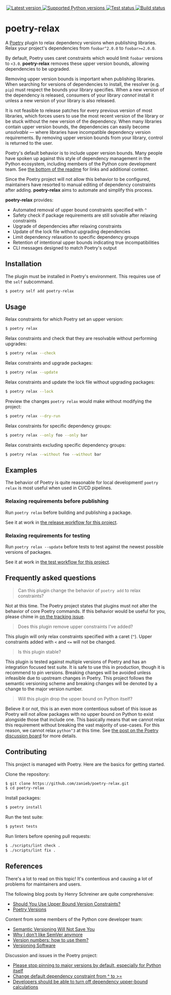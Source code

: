 <p align="center">
    <a href="https://pypi.python.org/pypi/poetry-relax/" alt="Latest version">
        <img alt="Latest version" src="https://img.shields.io/pypi/v/poetry-relax?style=flat-square">
    </a>
    <a href="https://devguide.python.org/versions/" alt="Supported Python versions">
        <img alt="Supported Python versions" src="https://img.shields.io/pypi/pyversions/poetry-relax?style=flat-square">
    </a>
    <a href="https://github.com/zanieb/poetry-relax/actions/workflows/test.yaml?query=branch%3Amain" alt="Test status">
        <img alt="Test status" src="https://img.shields.io/github/actions/workflow/status/zanieb/poetry-relax/test.yaml?label=test&style=flat-square">
    </a>
    <a href="https://github.com/zanieb/poetry-relax/actions/workflows/build.yaml?query=branch%3Amain" alt="Build status">
        <img alt="Build status" src="https://img.shields.io/github/actions/workflow/status/zanieb/poetry-relax/build.yaml?label=build&style=flat-square">
    </a>
</p>

# poetry-relax

A [Poetry](https://github.com/python-poetry/poetry) plugin to relax dependency versions when publishing libraries. Relax your project's dependencies from `foobar^2.0.0` to `foobar>=2.0.0`.

By default, Poetry uses caret constraints which would limit `foobar` versions to `<3.0`.
**poetry-relax**  removes these upper version bounds, allowing dependencies to be upgraded.

Removing upper version bounds is important when publishing libraries.
When searching for versions of dependencies to install, the resolver (e.g. `pip`) must respect the bounds your library specifies.
When a new version of the dependency is released, consumers of your library _cannot_ install it unless a new version of your library is also released.

It is not feasible to release patches for every previous version of most libraries, which forces users to use the most recent version of the library or be stuck without the new version of the dependency.
When many libraries contain upper version bounds, the dependencies can easily become _unsolvable_ — where libraries have incompatible dependency version requirements.
By removing upper version bounds from your library, control is returned to the user.

Poetry's default behavior is to include upper version bounds. Many people have spoken up against this style of dependency management in the Python ecosystem, including members of the Python core development team. See [the bottom of the readme](#references) for links and additional context.

Since the Poetry project will not allow this behavior to be configured, maintainers have resorted to manual editing of dependency constraints after adding. **poetry-relax** aims to automate and simplify this process.

**poetry-relax** provides:
- Automated removal of upper bound constraints specified with `^`
- Safety check if package requirements are still solvable after relaxing constraints
- Upgrade of dependencies after relaxing constraints
- Update of the lock file without upgrading dependencies
- Limit dependency relaxation to specific dependency groups
- Retention of intentional upper bounds indicating true incompatibilities
- CLI messages designed to match Poetry's output

## Installation

The plugin must be installed in Poetry's environment. This requires use of the  `self` subcommand.

```bash
$ poetry self add poetry-relax
```

## Usage

Relax constraints for which Poetry set an upper version:

```bash
$ poetry relax
```

Relax constraints and check that they are resolvable without performing upgrades:

```bash
$ poetry relax --check
```

Relax constraints and upgrade packages:

```bash
$ poetry relax --update
```

Relax constraints and update the lock file without upgrading packages:

```bash
$ poetry relax --lock
```

Preview the changes `poetry relax` would make without modifying the project:

```bash
$ poetry relax --dry-run
```

Relax constraints for specific dependency groups:

```bash
$ poetry relax --only foo --only bar
```

Relax constraints excluding specific dependency groups:

```bash
$ poetry relax --without foo --without bar
```


## Examples

The behavior of Poetry is quite reasonable for local development! `poetry relax` is most useful when used in CI/CD pipelines.

### Relaxing requirements before publishing

Run `poetry relax` before building and publishing a package.

See it at work in [the release workflow for this project](https://github.com/zanieb/poetry-relax/blob/main/.github/workflows/release.yaml).


### Relaxing requirements for testing

Run `poetry relax --update` before tests to test against the newest possible versions of packages.

See it at work in [the test workflow for this project](https://github.com/zanieb/poetry-relax/blob/main/.github/workflows/test.yaml).

## Frequently asked questions

> Can this plugin change the behavior of `poetry add` to relax constraints?

Not at this time. The Poetry project states that plugins must not alter the behavior of core Poetry commands. If this behavior would be useful for you, please chime in [on the tracking issue](https://github.com/zanieb/poetry-relax/issues/5).

> Does this plugin remove upper constraints I've added?

This plugin will only relax constraints specified with a caret (`^`). Upper constraints added with `<` and `<=` will not be changed.

> Is this plugin stable?

This plugin is tested against multiple versions of Poetry and has an integration focused test suite. It is safe to use this in production, though it is recommend to pin versions. Breaking changes will be avoided unless infeasible due to upstream changes in Poetry. This project follows the semantic versioning scheme and breaking changes will be denoted by a change to the major version number.

> Will this plugin drop the upper bound on Python itself?

Believe it or not, this is an even more contentious subset of this issue as Poetry will not allow packages with no upper bound on Python to exist alongside those that include one. This basically means that we cannot relax this requirement without breaking the vast majority of use-cases. For this reason, we cannot relax `python^3` at this time. See [the post on the Poetry discussion board](https://github.com/python-poetry/poetry/discussions/3757#discussioncomment-435345) for more details.

## Contributing

This project is managed with Poetry. Here are the basics for getting started.

Clone the repository:
```bash
$ git clone https://github.com/zanieb/poetry-relax.git
$ cd poetry-relax
```

Install packages:
```bash
$ poetry install
```

Run the test suite:
```bash
$ pytest tests
```

Run linters before opening pull requests:
```bash
$ ./scripts/lint check .
$ ./scripts/lint fix .
```

## References

There's a lot to read on this topic! It's contentious and causing a lot of problems for maintainers and users.

The following blog posts by Henry Schreiner are quite comprehensive:
- [Should You Use Upper Bound Version Constraints?](https://iscinumpy.dev/post/bound-version-constraints/)
- [Poetry Versions](https://iscinumpy.dev/post/poetry-versions/)

Content from some members of the Python core developer team:
- [Semantic Versioning Will Not Save You](https://hynek.me/articles/semver-will-not-save-you/)
- [Why I don't like SemVer anymore](https://snarky.ca/why-i-dont-like-semver/)
- [Version numbers: how to use them?](https://bernat.tech/posts/version-numbers/)
- [Versioning Software](https://caremad.io/posts/2016/02/versioning-software/)

Discussion and issues in the Poetry project:
- [Please stop pinning to major versions by default, especially for Python itself](https://github.com/python-poetry/poetry/issues/3747)
- [Change default dependency constraint from ^ to >=](https://github.com/python-poetry/poetry/issues/3427)
- [Developers should be able to turn off dependency upper-bound calculations](https://github.com/python-poetry/poetry/issues/2731)
